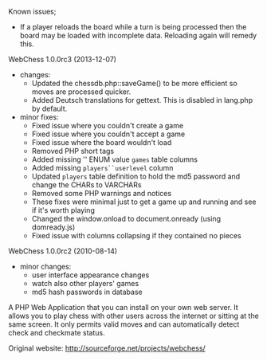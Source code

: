 Known issues;

   - If a player reloads the board while a turn is being processed then the board may be loaded with incomplete data. Reloading again will remedy this.

WebChess 1.0.0rc3 (2013-12-07)
 + changes:
   - Updated the chessdb.php::saveGame() to be more efficient so moves are processed quicker.
   - Added Deutsch translations for gettext. This is disabled in lang.php by default.
 + minor fixes:
   - Fixed issue where you couldn't create a game
   - Fixed issue where you couldn't accept a game
   - Fixed issue where the board wouldn't load
   - Removed PHP short tags
   - Added missing '' ENUM value `games` table columns
   - Added missing `players``userlevel` column
   - Updated `players` table definition to hold the md5 password and change the CHARs to VARCHARs
   - Removed some PHP warnings and notices
   - These fixes were minimal just to get a game up and running and see if it's worth playing
   - Changed the window.onload to document.onready (using domready.js)
   - Fixed issue with columns collapsing if they contained no pieces
   
WebChess 1.0.0rc2 (2010-08-14)
 + minor changes:
   - user interface appearance changes
   - watch also other players' games
   - md5 hash passwords in database

A PHP Web Application that you can install on your own web server. It allows you to play chess with other users across the internet or sitting at the same screen. It only permits valid moves and can automatically detect check and checkmate status.

Original website: http://sourceforge.net/projects/webchess/
